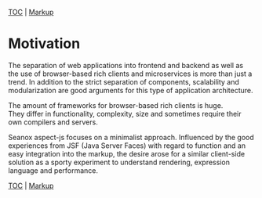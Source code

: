 [TOC](README.md) | [Markup](markup.md)

# Motivation

The separation of web applications into frontend and backend as well as the use
of browser-based rich clients and microservices is more than just a trend. In
addition to the strict separation of components, scalability and modularization
are good arguments for this type of application architecture.

The amount of frameworks for browser-based rich clients is huge.  
They differ in functionality, complexity, size and sometimes require their own
compilers and servers.

Seanox aspect-js focuses on a minimalist approach. Influenced by the good
experiences from JSF (Java Server Faces) with regard to function and an easy
integration into the markup, the desire arose for a similar client-side solution
as a sporty experiment to understand rendering, expression language and
performance.

[TOC](README.md) | [Markup](markup.md)
